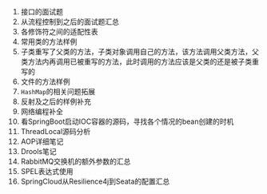 1. 接口的面试题
2. 从流程控制到之后的面试题汇总
3. 各修饰符之间的适配性表
4. 常用类的方法样例
5. 子类重写了父类的方法，子类对象调用自己的方法，该方法调用父类方法，父类方法内再调用已被重写的方法，此时调用的方法应该是父类的还是被子类重写的
6. 文件的方法样例
7. `HashMap`的相关问题拓展
8.  反射及之后的样例补充
9.  网络编程补全
10. 看SpringBoot启动IOC容器的源码，寻找各个情况的bean创建的时机
11. ThreadLocal源码分析
12. AOP详细笔记
13. Drools笔记
14. RabbitMQ交换机的额外参数的汇总
15. SPEL表达式使用
16. SpringCloud从Resilience4j到Seata的配置汇总